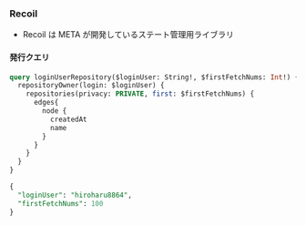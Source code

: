 ### Recoil

- Recoil は META が開発しているステート管理用ライブラリ

#### 発行クエリ

```sql
query loginUserRepository($loginUser: String!, $firstFetchNums: Int!) {
  repositoryOwner(login: $loginUser) {
    repositories(privacy: PRIVATE, first: $firstFetchNums) {
      edges{
        node {
          createdAt
          name
        }
      }
    }
  }
}
```

```sql
{
  "loginUser": "hiroharu8864",
  "firstFetchNums": 100
}
```

